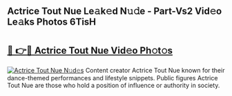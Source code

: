## Actrice Tout Nue Le𝚊k𝚎d N𝚞𝚍e - Part-Vs2 Vid𝚎o Le𝚊ks Photos 6TisH

# <h2><a href="http://fb9dxam.evod.top/?m=Actrice+Tout+Nue">🔗 👉🔴 Actrice Tout Nue Vid𝚎o Ph𝚘t𝚘s</a></h2>

[![Actrice Tout Nue N𝚞d𝚎s](https://i.imgur.com/8V9OHl7.gif)](http://fb9dxam.evod.top/?m=Actrice+Tout+Nue)
Content creator Actrice Tout Nue known for their dance-themed performances and lifestyle snippets. Public figures Actrice Tout Nue are those who hold a position of influence or authority in society. 
